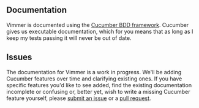 ## Documentation

Vimmer is documented using the [Cucumber BDD framework](http://cukes.info). Cucumber gives us executable documentation, which for you means that as long as I keep my tests passing it will never be out of date.

## Issues

The documentation for Vimmer is a work in progress. We'll be adding
Cucumber features over time and clarifying existing ones.  If you have
specific features you'd like to see added, find the existing documentation
incomplete or confusing or, better yet, wish to write a missing Cucumber
feature yourself, please [submit an
issue](http://github.com/densitypop/vimmer/issues) or a [pull
request](http://github.com/densitypop/vimmer).

